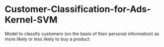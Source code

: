 # Customer-Classification-for-Ads-Kernel-SVM
Model to classify customers (on the basis of their personal information) as more likely or less likely to buy a product.

